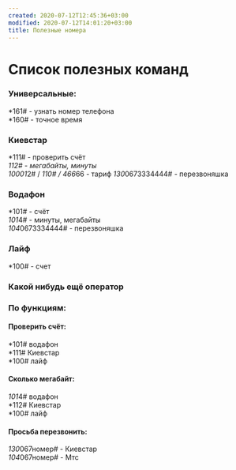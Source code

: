 ```yaml
---
created: 2020-07-12T12:45:36+03:00
modified: 2020-07-12T14:01:20+03:00
title: Полезные номера
---
```


# Список полезных команд  

### **Универсальные:**    
*161# - узнать номер телефона  
*160# - точное время  

### Киевстар  
*111# - проверить счёт  
*112# - мегабайты, минуты  
*100*01*2# / *110# / 466*66 - тариф
*130*0673334444# - перезвоняшка  

### Водафон  
*101# - счёт  
*101*4# - минуты, мегабайты  
*104*0673334444# - перезвоняшка  

### Лайф  
*100# - счет  

### Какой нибудь ещё оператор

### По функциям:  

#### Проверить счёт:  
*101# водафон  
*111# Киевстар  
*100# лайф  

#### Сколько мегабайт:  
*101*4# водафон  
*112# Киевстар  
*100# лайф  

#### Просьба перезвонить:  
*130*067номер# - Киевстар  
*104*067номер# - Мтс